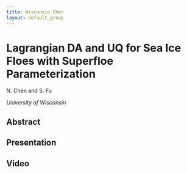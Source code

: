 ```yaml
---
title: Wisconsin Chen
layout: default_group
---
```

# Lagrangian DA and UQ for Sea Ice Floes with Superfloe Parameterization
N. Chen and S. Fu

<i>University of Wisconsin</i>

## Abstract

## Presentation

## Video
